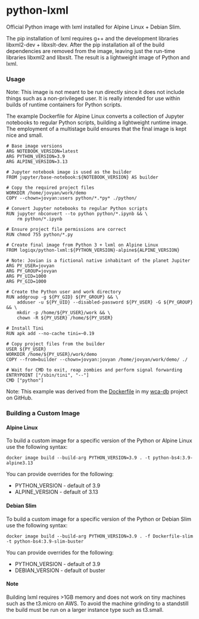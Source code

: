 # python-lxml

Official Python image with lxml installed for Alpine Linux + Debian Slim.

The pip installation of lxml requires g++ and the development libraries libxml2-dev + libxslt-dev. After the pip installation all of the build dependencies are removed from the image, leaving just the run-time libraries libxml2 and libxslt. The result is a lightweight image of Python and lxml.

### Usage

Note: This image is not meant to be run directly since it does not include things such as a non-privileged user. It is really intended for use within builds of runtime containers for Python scripts.

The example Dockerfile for Alpine Linux converts a collection of Jupyter notebooks to regular Python scripts, building a lightweight runtime image. The employment of a multistage build ensures that the final image is kept nice and small.

```
# Base image versions
ARG NOTEBOOK_VERSION=latest
ARG PYTHON_VERSION=3.9
ARG ALPINE_VERSION=3.13

# Jupyter notebook image is used as the builder
FROM jupyter/base-notebook:${NOTEBOOK_VERSION} AS builder

# Copy the required project files
WORKDIR /home/jovyan/work/demo
COPY --chown=jovyan:users python/*.*py* ./python/

# Convert Jupyter notebooks to regular Python scripts
RUN jupyter nbconvert --to python python/*.ipynb && \
    rm python/*.ipynb

# Ensure project file permissions are correct
RUN chmod 755 python/*.py

# Create final image from Python 3 + lxml on Alpine Linux
FROM logiqx/python-lxml:${PYTHON_VERSION}-alpine${ALPINE_VERSION}

# Note: Jovian is a fictional native inhabitant of the planet Jupiter
ARG PY_USER=jovyan
ARG PY_GROUP=jovyan
ARG PY_UID=1000
ARG PY_GID=1000

# Create the Python user and work directory
RUN addgroup -g ${PY_GID} ${PY_GROUP} && \
    adduser -u ${PY_UID} --disabled-password ${PY_USER} -G ${PY_GROUP} && \
    mkdir -p /home/${PY_USER}/work && \
    chown -R ${PY_USER} /home/${PY_USER}

# Install Tini
RUN apk add --no-cache tini=~0.19

# Copy project files from the builder
USER ${PY_USER}
WORKDIR /home/${PY_USER}/work/demo
COPY --from=builder --chown=jovyan:jovyan /home/jovyan/work/demo/ ./

# Wait for CMD to exit, reap zombies and perform signal forwarding
ENTRYPOINT ["/sbin/tini", "--"]
CMD ["python"]
```

Note: This example was derived from the [Dockerfile](https://github.com/Logiqx/wca-db/blob/master/Dockerfile) in my [wca-db](https://github.com/Logiqx/wca-db) project on GitHub.

### Building a Custom Image

#### Alpine Linux

To build a custom image for a specific version of the Python or Alpine Linux use the following syntax:

```
docker image build --build-arg PYTHON_VERSION=3.9 . -t python-bs4:3.9-alpine3.13
```

You can provide overrides for the following:

- PYTHON_VERSION - default of 3.9
- ALPINE_VERSION - default of 3.13

#### Debian Slim

To build a custom image for a specific version of the Python or Debian Slim use the following syntax:

```
docker image build --build-arg PYTHON_VERSION=3.9 . -f Dockerfile-slim -t python-bs4:3.9-slim-buster
```

You can provide overrides for the following:

- PYTHON_VERSION - default of 3.9
- DEBIAN_VERSION - default of buster

#### Note

Building lxml requires >1GB memory and does not work on tiny machines such as the t3.micro on AWS. To avoid the machine grinding to a standstill the build must be run on a larger instance type such as t3.small.
